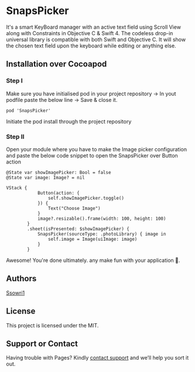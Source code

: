# SnapsPicker
It's a smart KeyBoard manager with an active text field using Scroll View along with Constraints in Objective C & Swift 4. The codeless drop-in universal library is compatible with both Swift and Objective C. It will show the chosen text field upon the keyboard while editing or anything else.

## Installation over Cocoapod

### Step I
Make sure you have initialised pod in your project repository -> In yout podfile paste the below line -> Save & close it.

    pod 'SnapsPicker'

Initiate the pod install through the project repository

### Step II
Open your module  where you have to make the Image picker configuration and paste the below code snippet to open the SnapsPicker over Button action

    @State var showImagePicker: Bool = false
    @State var image: Image? = nil
    
    VStack {
                Button(action: {
                    self.showImagePicker.toggle()
                }) {
                    Text("Choose Image")
                }
                image?.resizable().frame(width: 100, height: 100)
            }
            .sheet(isPresented: $showImagePicker) {
                SnapsPicker(sourceType: .photoLibrary) { image in
                    self.image = Image(uiImage: image)
                }
            }

    
Awesome! You're done ultimately. any make fun with your application 🐶.

## Authors

[Ssowri1](https://github.com/ssowri1)

## License

This project is licensed under the MIT.

## Support or Contact

Having trouble with Pages? Kindly [contact support](https://github.com/contact) and we’ll help you sort it out.



